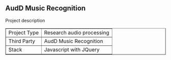 ## AudD Music Recognition
Project description
<table border="1">
    <tr>
        <td>Project Type</td>
        <td>Research audio processing</td>
    </tr>
    <tr>
        <td>Third Party</td>
        <td>AudD Music Recognition</td>
    </tr>
    <tr>
        <td>Stack</td>
        <td>Javascript with JQuery</td>
    </tr>
</table>

